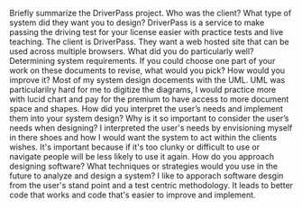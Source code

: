Briefly summarize the DriverPass project. Who was the client? What type of system did they want you to design?
DriverPass is a service to make passing the driving test for your license easier with practice tests and live teaching. The client is DriverPass. They want a web hosted site that can be used across multiple browsers.
What did you do particularly well?
Determining system requirements.
If you could choose one part of your work on these documents to revise, what would you pick? How would you improve it?
Most of my system design docements with the UML. UML was particularilry hard for me to digitize the diagrams, I would practice more with lucid chart and pay for the premium to have access to more document space and shapes.
How did you interpret the user’s needs and implement them into your system design? Why is it so important to consider the user’s needs when designing?
I interpreted the user's needs by envisioning myself in there shoes and how I would want the system to act within the clients wishes. It's important because if it's too clunky or difficult to use or navigate people will be less likely to use it again.
How do you approach designing software? What techniques or strategies would you use in the future to analyze and design a system?
I like to apporach software desgin from the user's stand point and a test centric methodology. It leads to better code that works and code that's easier to improve and implement.

